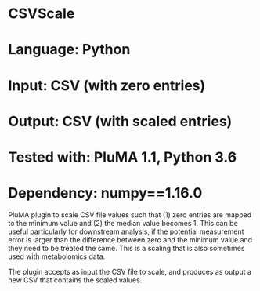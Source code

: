 # CSVScale
# Language: Python
# Input: CSV (with zero entries)
# Output: CSV (with scaled entries)
# Tested with: PluMA 1.1, Python 3.6
# Dependency: numpy==1.16.0

PluMA plugin to scale CSV file values such that (1) zero entries are mapped to the minimum value
and (2) the median value becomes 1.  This can be useful particularly for downstream analysis,
if the potential measurement error is larger than the difference between zero and the minimum value
and they need to be treated the same.  This is a scaling that is also sometimes used with metabolomics data. 

The plugin accepts as input the CSV file to scale, and produces as output a new CSV that contains the scaled values.
